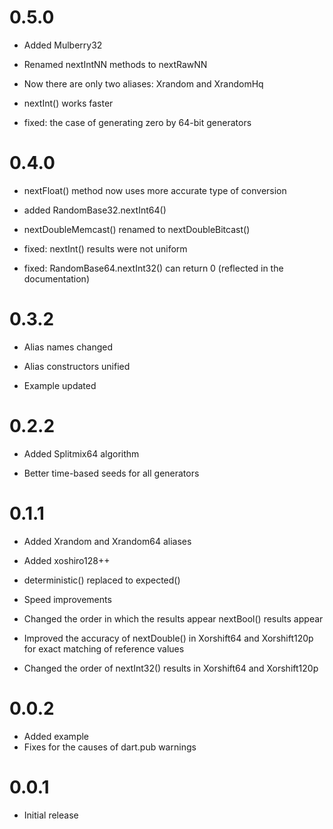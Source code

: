 # 0.5.0

- Added Mulberry32

- Renamed nextIntNN methods to nextRawNN 

- Now there are only two aliases: Xrandom and XrandomHq

- nextInt() works faster 

- fixed: the case of generating zero by 64-bit generators

# 0.4.0

- nextFloat() method now uses more accurate type of conversion

- added RandomBase32.nextInt64()

- nextDoubleMemcast() renamed to nextDoubleBitcast()

- fixed: nextInt() results were not uniform  

- fixed: RandomBase64.nextInt32() can return 0 (reflected 
  in the documentation) 

# 0.3.2

- Alias names changed

- Alias constructors unified

- Example updated

# 0.2.2

- Added Splitmix64 algorithm

- Better time-based seeds for all generators  

# 0.1.1

- Added Xrandom and Xrandom64 aliases

- Added xoshiro128++ 

- deterministic() replaced to expected()

- Speed improvements

- Changed the order in which the results appear nextBool() results appear

- Improved the accuracy of nextDouble() in Xorshift64 and 
  Xorshift120p for exact matching of reference values
    
- Changed the order of nextInt32() results in Xorshift64 and 
  Xorshift120p
 
  

# 0.0.2

- Added example
- Fixes for the causes of dart.pub warnings

# 0.0.1

- Initial release